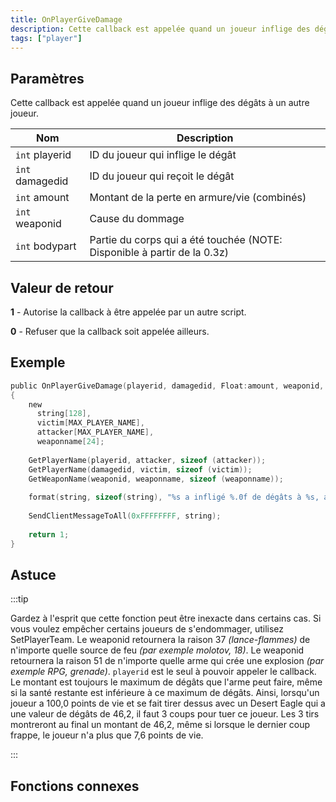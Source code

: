 ```yaml
---
title: OnPlayerGiveDamage
description: Cette callback est appelée quand un joueur inflige des dégâts à un autre joueur.
tags: ["player"]
---
```


<VersionWarn name='callback' version='SA-MP 0.3d' />

## Paramètres

Cette callback est appelée quand un joueur inflige des dégâts à un autre joueur.

| Nom             | Description                                                              |
| --------------- | ------------------------------------------------------------------------ |
| `int` playerid  | ID du joueur qui inflige le dégât                                        |
| `int` damagedid | ID du joueur qui reçoit le dégât                                         |
| `int` amount    | Montant de la perte en armure/vie (combinés)                             |
| `int` weaponid  | Cause du dommage                                                         |
| `int` bodypart  | Partie du corps qui a été touchée (NOTE: Disponible à partir de la 0.3z) |

## Valeur de retour

**1** - Autorise la callback à être appelée par un autre script.

**0** - Refuser que la callback soit appelée ailleurs.

## Exemple

```c
public OnPlayerGiveDamage(playerid, damagedid, Float:amount, weaponid, bodypart)
{
    new 
      string[128], 
      victim[MAX_PLAYER_NAME], 
      attacker[MAX_PLAYER_NAME],
      weaponname[24];
    
    GetPlayerName(playerid, attacker, sizeof (attacker));
    GetPlayerName(damagedid, victim, sizeof (victim));
    GetWeaponName(weaponid, weaponname, sizeof (weaponname));
    
    format(string, sizeof(string), "%s a infligé %.0f de dégâts à %s, arme: %s, bodypart: %d", attacker, amount, victim, weaponname, bodypart);
    
    SendClientMessageToAll(0xFFFFFFFF, string);
    
    return 1;
}
```

## Astuce

:::tip

Gardez à l'esprit que cette fonction peut être inexacte dans certains cas.
Si vous voulez empêcher certains joueurs de s'endommager, utilisez SetPlayerTeam.
Le weaponid retournera la raison 37 _(lance-flammes)_ de n'importe quelle source de feu _(par exemple molotov, 18)_.
Le weaponid retournera la raison 51 de n'importe quelle arme qui crée une explosion _(par exemple RPG, grenade)_.
`playerid` est le seul à pouvoir appeler le callback.
Le montant est toujours le maximum de dégâts que l'arme peut faire, même si la santé restante est inférieure à ce maximum de dégâts. Ainsi, lorsqu'un joueur a 100,0 points de vie et se fait tirer dessus avec un Desert Eagle qui a une valeur de dégâts de 46,2, il faut 3 coups pour tuer ce joueur. Les 3 tirs montreront au final un montant de 46,2, même si lorsque le dernier coup frappe, le joueur n'a plus que 7,6 points de vie.

:::

## Fonctions connexes
